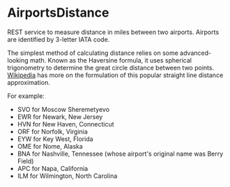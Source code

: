 # AirportsDistance
REST service to measure distance in miles between two airports. Airports are identified by 3-letter IATA code. 

The simplest method of calculating distance relies on some advanced-looking math.  Known as the Haversine formula, it uses spherical trigonometry to determine the great circle distance between two points. [Wikipedia]([https://pages.github.com/](https://en.wikipedia.org/wiki/Haversine_formula))  has more on the formulation of this popular straight line distance approximation.

For example:
* SVO for Moscow Sheremetyevo
* EWR for Newark, New Jersey
* HVN for New Haven, Connecticut
* ORF for Norfolk, Virginia
* EYW for Key West, Florida
* OME for Nome, Alaska
* BNA for Nashville, Tennessee (whose airport's original name was Berry Field)
* APC for Napa, California
* ILM for Wilmington, North Carolina
